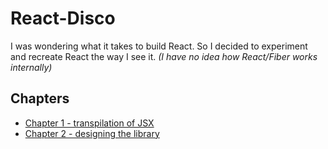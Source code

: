 # React-Disco

I was wondering what it takes to build React. So I decided to experiment and recreate React the way I see it. *(I have no idea how React/Fiber works internally)*

## Chapters

* [Chapter 1 - transpilation of JSX](./chapters/01)
* [Chapter 2 - designing the library](./chapters/02)
